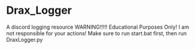 # Drax_Logger
A discord logging resource
WARNING!!!!!
Educational Purposes Only!
I am not responsible for your actions!
Make sure to run start.bat first,
then run DraxLogger.py
